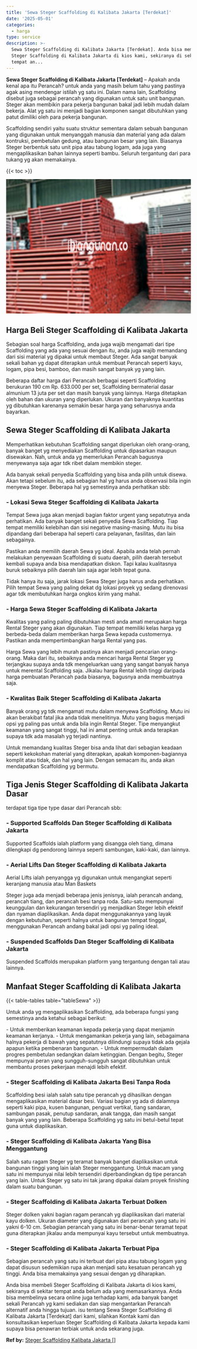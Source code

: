 ```yaml
---
title: 'Sewa Steger Scaffolding di Kalibata Jakarta [Terdekat]'
date: '2025-05-01'
categories:
  - harga
type: service
description: >-
  Sewa Steger Scaffolding di Kalibata Jakarta [Terdekat]. Anda bisa membeli
  Steger Scaffolding di Kalibata Jakarta di kios kami, sekiranya di sekitar
  tempat an...
---
```


**Sewa Steger Scaffolding di Kalibata Jakarta \[Terdekat\]** – Apakah anda kenal apa itu Perancah? untuk anda yang masih belum tahu yang pastinya agak asing mendengar istilah yg satu ini. Dalam nama lain, Scaffolding disebut juga sebagai perancah yang digunakan untuk satu unit bangunan. Steger akan membikin para pekerja bangunan bakal jadi lebih mudah dalam bekerja. Alat yg satu ini menjadi bagian komponen sangat dibutuhkan yang patut dimiliki oleh para pekerja bangunan.

Scaffolding sendiri yaitu suatu struktur sementara dalam sebuah bangunan yang digunakan untuk menyanggah manusia dan material yang ada dalam kontruksi, pembetulan gedung, atau bangunan besar yang lain. Biasanya Steger berbentuk satu unit pipa atau tabung logam, ada juga yang mengaplikasikan bahan lainnya seperti bambu. Seluruh tergantung dari para tukang yg akan memakainya.

{{< toc >}}

![Sewa Steger Scaffolding di Kalibata Jakarta [Terdekat]](/images/sewa-scaffolding-steger-02.png)

## Harga Beli Steger Scaffolding di Kalibata Jakarta

Sebagian soal harga Scaffolding, anda juga wajib mengamati dari tipe Scaffolding yang ada yang sesuai dengan itu, anda juga wajib memandang dari sisi material yg dipakai untuk membaut Steger. Ada sangat banyak sekali bahan yg dapat diterapkan untuk membuat Perancah seperti kayu, logam, pipa besi, bamboo, dan masih sangat banyak yg yang lain.

Beberapa daftar harga dari Perancah berbagai seperti Scaffolding berukuran 190 cm Rp. 633.000 per set, Scaffolding bermaterial dasar almunium 13 juta per set dan masih banyak yang lainnya. Harga ditetapkan oleh bahan dan ukuran yang diperlukan. Ukuran dan banyaknya kuantitas yg dibutuhkan karenanya semakin besar harga yang seharusnya anda bayarkan.

## Sewa Steger Scaffolding di Kalibata Jakarta

Memperhatikan kebutuhan Scaffolding sangat diperlukan oleh orang-orang, banyak banget yg menyediakan Scaffolding untuk dipasarkan maupun disewakan. Nah, untuk anda yg memerlukan Perancah bagusnya menyewanya saja agar tdk ribet dalam membikin steger.

Ada banyak sekali penyedia Scaffolding yang bisa anda pilih untuk disewa. Akan tetapi sebelum itu, ada sebagian hal yg harus anda observasi bila ingin menyewa Steger. Beberapa hal yg semestinya anda perhatikan sbb:

### \- Lokasi Sewa Steger Scaffolding di Kalibata Jakarta

Tempat Sewa juga akan menjadi bagian faktor urgent yang sepatutnya anda perhatikan. Ada banyak banget sekali penyedia Sewa Scaffolding. Tiap tempat memiliki kelebihan dan sisi negative masing-masing. Mutu itu bisa dipandang dari beberapa hal seperti cara pelayanan, fasilitas, dan lain sebagainya.

Pastikan anda memilih daerah Sewa yg ideal. Apabila anda telah pernah melakukan penyewaan Scaffolding di suatu daerah, pilih daerah tersebut kembali supaya anda bisa mendapatkan diskon. Tapi kalau kualitasnya buruk sebaiknya pilih daerah lain saja agar lebih tepat guna.

Tidak hanya itu saja, jarak lokasi Sewa Steger juga harus anda perhatikan. Pilih tempat Sewa yang paling dekat dg lokasi proyek yg sedang direnovasi agar tdk membutuhkan harga ongkos kirim yang mahal.

### \- Harga Sewa Steger Scaffolding di Kalibata Jakarta

Kwalitas yang paling paling dibutuhkan mesti anda amati merupakan harga Rental Steger yang akan digunakan. Tiap tempat memiliki kelas harga yg berbeda-beda dalam memberikan harga Sewa kepada customernya. Pastikan anda mempertimbangkan harga Rental yang pas.

Harga Sewa yang lebih murah pastinya akan menjadi pencarian orang-orang. Maka dari itu, sebaiknya anda mencari harga Rental Steger yg terjangkau supaya anda tdk mengeluarkan uang yang sangat banyak hanya untuk merental Scaffolding saja. Jikalau harga Rental lebih tinggi daripada harga pembuatan Perancah pada biasanya, bagusnya anda membuatnya saja.

### \- Kwalitas Baik Steger Scaffolding di Kalibata Jakarta

Banyak orang yg tdk mengamati mutu dalam menyewa Scaffolding. Mutu ini akan berakibat fatal jika anda tidak menelitinya. Mutu yang bagus menjadi opsi yg paling pas untuk anda bila ingin Rental Steger. Tipe menyangkut keamanan yang sangat tinggi, hal ini amat penting untuk anda terapkan supaya tdk ada masalah yg terjadi nantinya.

Untuk memandang kualitas Steger bisa anda lihat dari sebagian keadaan seperti kekokohan material yang diterapkan, apakah komponen-bagiannya komplit atau tidak, dan hal yang lain. Dengan semacam itu, anda akan mendapatkan Scaffolding yg bermutu.

## Tiga Jenis Steger Scaffolding di Kalibata Jakarta Dasar

terdapat tiga tipe type dasar dari Perancah sbb:

### \- Supported Scaffolds Dan Steger Scaffolding di Kalibata Jakarta

Supported Scaffolds ialah platform yang disangga oleh tiang, dimana dilengkapi dg pendorong lainnya seperti sambungan, kaki-kaki, dan lainnya.

### \- Aerial Lifts Dan Steger Scaffolding di Kalibata Jakarta

Aerial Lifts ialah penyangga yg digunakan untuk mengangkat seperti keranjang manusia atau Man Baskets

Steger juga ada menjadi beberapa jenis jenisnya, ialah perancah andang, perancah tiang, dan perancah besi tanpa roda. Satu-satu mempunyai keunggulan dan kekurangan tersendiri yg menjadikan Steger lebih efektif dan nyaman diaplikasikan. Anda dapat menggunakannya yang layak dengan kebutuhan, seperti halnya untuk bangunan tempat tinggal, menggunakan Perancah andang bakal jadi opsi yg paling ideal.

### \- Suspended Scaffolds Dan Steger Scaffolding di Kalibata Jakarta

Suspended Scaffolds merupakan platform yang tergantung dengan tali atau lainnya.

## Manfaat Steger Scaffolding di Kalibata Jakarta

{{< table-tables table="tableSewa" >}}

Untuk anda yg mengaplikasikan Scaffolding, ada beberapa fungsi yang semestinya anda ketahui sebagai berikut:

\- Untuk memberikan keamanan kepada pekerja yang dapat menjamin keamanan kerjanya. - Untuk mengamankan pekerja yang lain, sebagaimana halnya pekerja di bawah yang sepatutnya dilindungi supaya tidak ada gejala apapun ketika pembenaran bangunan. - Untuk mempermudah dalam progres pembetulan sedangkan dalam ketinggian. Dengan begitu, Steger mempunyai peran yang sungguh-sungguh sangat dibutuhkan untuk membantu proses pekerjaan menajdi lebih efektif.

### \- Steger Scaffolding di Kalibata Jakarta Besi Tanpa Roda

Scaffolding besi ialah salah satu tipe perancah yg dihasilkan dengan mengaplikasikan material dasar besi. Variasi bagian yg ada di dalamnya seperti kaki pipa, kusen bangunan, penguat vertikal, tiang sandaran, sambungan pasak, penutup sandaran, anak tangga, dan masih sangat banyak yang yang lain. Beberapa Scaffolding yg satu ini betul-betul tepat guna untuk diaplikasikan.

### \- Steger Scaffolding di Kalibata Jakarta Yang Bisa Menggantung

Salah satu ragam Steger yg teramat banyak banget diaplikasikan untuk bangunan tinggi yang lain ialah Steger menggantung. Untuk macam yang satu ini mempunyai nilai lebih tersendiri diperbandingkan dg tipe perancah yang lain. Untuk Steger yg satu ini tak jarang dipakai dalam proyek finishing dalam suatu bangunan.

### \- Steger Scaffolding di Kalibata Jakarta Terbuat Dolken

Steger dolken yakni bagian ragam perancah yg diaplikasikan dari material kayu dolken. Ukuran diameter yang digunakan dari perancah yang satu ini yakni 6-10 cm. Sebagian perancah yang satu ini benar-benar teramat tepat guna diterapkan jikalau anda mempunyai kayu tersebut untuk membuatnya.

### \- Steger Scaffolding di Kalibata Jakarta Terbuat Pipa

Sebagian perancah yang satu ini terbuat dari pipa atau tabung logam yang dapat disusun sedemikian rupa akan menjadi satu kesatuan perancah yg tinggi. Anda bisa memakainya yang sesuai dengan yg diharapkan.

Anda bisa membeli Steger Scaffolding di Kalibata Jakarta di kios kami, sekiranya di sekitar tempat anda belum ada yang memasarkannya. Anda bisa membelinya secara online juga terhadap kami, ada banyak banget sekali Perancah yg kami sediakan dan siap mengantarkan Perancah alternatif anda hingga tujuan. isu tentang Sewa Steger Scaffolding di Kalibata Jakarta \[Terdekat\] dari kami, silahkan Kontak kami dan konsultasikan keperluan Steger Scaffolding di Kalibata Jakarta kepada kami supaya bisa penawran terbiak untuk anda sekarang juga.

**Ref by:** [Steger Scaffolding Kalibata Jakarta []](https://id.wikipedia.org/wiki/Steger)
